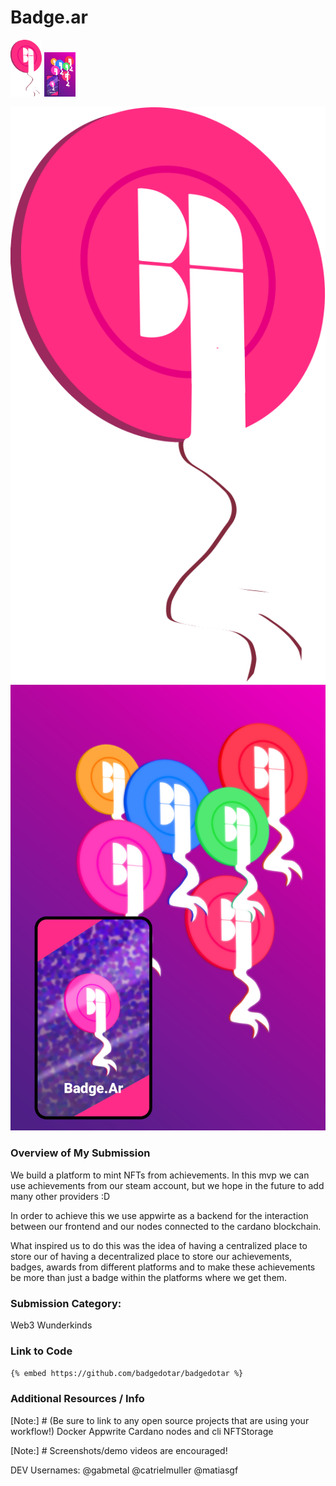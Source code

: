 # Badge.ar
<img src="./Bagedlogo.svg" alt="Bagedlogo" width="50"/>
<img src="./wallpaper1.jpg" alt="wallpaper1" width="50"/>

[![Bagedlogo](./Bagedlogo.svg)]("https://www.badge.ar")
![wallpaper1](./wallpaper1.jpg)

### Overview of My Submission

We build a platform to mint NFTs from achievements.
In this mvp we can use achievements from our steam account,
but we hope in the future to add many other providers :D

In order to achieve this we use appwirte as a backend for
the interaction between our frontend 
and our nodes connected to the cardano blockchain.

What inspired us to do this was the idea of having a centralized place to store our
of having a decentralized place to store our achievements,
badges, awards from different platforms and to make these achievements
be more than just a badge within the platforms where we get them.


### Submission Category: 
Web3 Wunderkinds

### Link to Code
`{% embed https://github.com/badgedotar/badgedotar %}`

### Additional Resources / Info
[Note:] # (Be sure to link to any open source projects that are using your workflow!)
Docker
Appwrite
Cardano nodes and cli
NFTStorage

[Note:] # Screenshots/demo videos are encouraged!

DEV Usernames:
@gabmetal
@catrielmuller
@matiasgf
